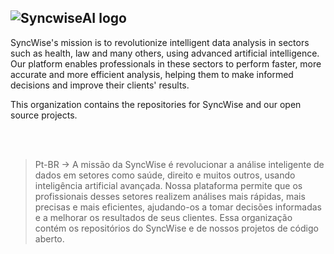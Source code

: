 ## ![SyncwiseAI logo](https://github.com/user-attachments/assets/090c71ea-becc-4ec3-be6f-e55fc8368428)

SyncWise's mission is to revolutionize intelligent data analysis in sectors such as health, law and many others, using advanced artificial intelligence. Our platform enables professionals in these sectors to perform faster, more accurate and more efficient analysis, helping them to make informed decisions and improve their clients' results.

This organization contains the repositories for SyncWise and our open source projects.

<br>
<br>

> Pt-BR -> A missão da SyncWise é revolucionar a análise inteligente de dados em setores como saúde, direito e muitos outros, usando inteligência artificial avançada. Nossa plataforma permite que os profissionais desses setores realizem análises mais rápidas, mais precisas e mais eficientes, ajudando-os a tomar decisões informadas e a melhorar os resultados de seus clientes. Essa organização contém os repositórios do SyncWise e de nossos projetos de código aberto.
